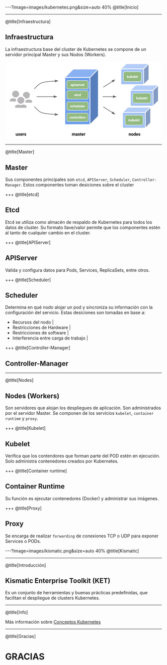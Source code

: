 ---?image=images/kubernetes.png&size=auto 40%
@title[Inicio]

---
@title[Infraestructura]
## Infraestructura

La infraestructura base del cluster de Kubernetes se compone de un servidor principal Master y sus Nodos (Workers).

<p align="center"><img src="https://raw.githubusercontent.com/coneking/charla_kube/develop/images/master-nodes.png" width="500" /></p>

---
@title[Master]
## Master

Sus componentes principales son `etcd`, `APIServer`, `Scheduler`, `Controller-Manager`.
Estos componentes toman desiciones sobre el cluster 

+++
@title[etcd]
## Etcd

Etcd se utiliza como almacén de respaldo de Kubernetes para todos los datos de cluster.
Su formato llave/valor permite que los componentes estén al tanto de cualquier cambio en el cluster.

+++
@title[APIServer]
## APIServer

Valida y configura datos para Pods, Services, ReplicaSets, entre otros.

+++
@title[Scheduler]
## Scheduler

Determina en qué nodo alojar un pod y sincroniza su información con la configuración del servicio.
Estas desiciones son tomadas en base a:

- Recursos del nodo |
- Restricciones de Hardware |
- Restricciones de software |
- Interferencia entre carga de trabajo |

+++
@title[Controller-Manager]
## Controller-Manager


---
@title[Nodes]
## Nodes (Workers)

Son servidores que alojan los despliegues de aplicación. Son administrados por el servidor Master.
Se componen de los servicios `kubelet`, `container runtime` y `proxy`.


+++
@title[Kubelet]
## Kubelet 

Verifica que los contendores que forman parte del POD estén en ejecución.
Solo administra contenedores creados por Kubernetes.

+++
@title[Container runtime]
## Container Runtime

Su función es ejecutar contenedores (Docker) y administrar sus imágenes.

+++
@title[Proxy]
## Proxy

Se encarga de realizar `forwarding` de conexiones TCP o UDP para exponer Services o PODs.

---?image=images/kismatic.png&size=auto 40%
@title[Kismatic]

---
@title[Introducción]
## Kismatic Enterprise Toolkit (KET)

Es un conjunto de herramientas y buenas prácticas predefinidas, que facilitan el despliegue de clusters Kubernetes.

---
@title[Info]

Más información sobre [Conceptos Kubernetes](https://kubernetes.io/docs/concepts/)

---
@title[Gracias]

# GRACIAS